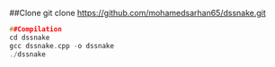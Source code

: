 ##Clone
git clone https://github.com/mohamedsarhan65/dssnake.git

```cpp
##Compilation
cd dssnake
gcc dssnake.cpp -o dssnake
./dssnake
```

